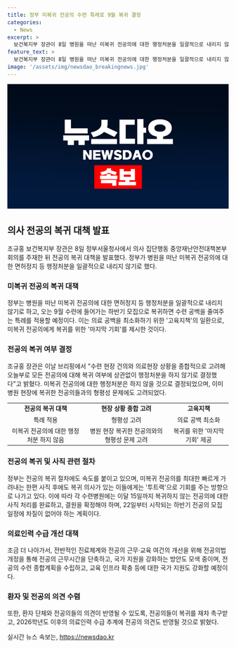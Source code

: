 ```yaml
---
title: 정부 미복귀 전공의 수련 특례로 9월 복귀 결정
categories:
  - News
excerpt: >
  보건복지부 장관이 8일 병원을 떠난 미복귀 전공의에 대한 행정처분을 일괄적으로 내리지 않기로 결정했다. 오는 9월 수련에 들어가는 하반기 모집으로 복귀하면 수련 공백을 줄여주는 특례를 적용하며 의료 공백을 최소화하기 위해 노력하고 있다. 하반기 전공의 모집 일정에도 차질이 없도록 미복귀 전공의를 최대한 빠르게 가려내고, 복귀 의사가 있는 이들에게 기회를 주기로 했다. 이 외에도 전공의 근무·교육 여건의 개선과 전문의 추가 시험 기회를 제공하는 등 의료인력 수급을 위한 다양한 계획을 밝혔다. 그러나 전공의들의 실제 병원 복귀 여부는 미지수이며, 일부 전공의들은 부정적인 입장을 밝혔다.
feature_text: >
  보건복지부 장관이 8일 병원을 떠난 미복귀 전공의에 대한 행정처분을 일괄적으로 내리지 않기로 결정했다. 오는 9월 수련에 들어가는 하반기 모집으로 복귀하면 수련 공백을 줄여주는 특례를 적용하며 의료 공백을 최소화하기 위해 노력하고 있다. 하반기 전공의 모집 일정에도 차질이 없도록 미복귀 전공의를 최대한 빠르게 가려내고, 복귀 의사가 있는 이들에게 기회를 주기로 했다. 이 외에도 전공의 근무·교육 여건의 개선과 전문의 추가 시험 기회를 제공하는 등 의료인력 수급을 위한 다양한 계획을 밝혔다. 그러나 전공의들의 실제 병원 복귀 여부는 미지수이며, 일부 전공의들은 부정적인 입장을 밝혔다.
image: '/assets/img/newsdao_breakingnews.jpg'
---
```


<p><img src="/assets/img/newsdao_breakingnews.jpg" alt="flaretime 속보" /></p>

<h2 data-ke-size="size26">의사 전공의 복귀 대책 발표</h2>

<p data-ke-size="size16">조규홍 보건복지부 장관은 8일 정부서울청사에서 의사 집단행동 중앙재난안전대책본부 회의를 주재한 뒤 전공의 복귀 대책을 발표했다. 정부가 병원을 떠난 미복귀 전공의에 대한 면허정지 등 행정처분을 일괄적으로 내리지 않기로 했다.</p>

<h3 data-ke-size="size24">미복귀 전공의 복귀 대책</h3>

<p data-ke-size="size16">정부는 병원을 떠난 미복귀 전공의에 대한 면허정지 등 행정처분을 일괄적으로 내리지 않기로 하고, 오는 9월 수련에 들어가는 하반기 모집으로 복귀하면 수련 공백을 줄여주는 특례를 적용할 예정이다. 이는 의료 공백을 최소화하기 위한 '고육지책'의 일환으로, 미복귀 전공의에게 복귀를 위한 '마지막 기회'를 제시한 것이다.</p>

<h3 data-ke-size="size24">전공의 복귀 여부 결정</h3>

<p data-ke-size="size16">조규홍 장관은 이날 브리핑에서 "수련 현장 건의와 의료현장 상황을 종합적으로 고려해 오늘부로 모든 전공의에 대해 복귀 여부에 상관없이 행정처분을 하지 않기로 결정했다"고 밝혔다. 미복귀 전공의에 대한 행정처분은 하지 않을 것으로 결정되었으며, 이미 병원 현장에 복귀한 전공의들과의 형평성 문제에도 고려되었다.</p>

<table>
    <tr>
        <td style="text-align: center; height: 17px;"><b>전공의 복귀 대책</b></td>
        <td style="text-align: center; height: 17px;"><b>현장 상황 종합 고려</b></td>
        <td style="text-align: center; height: 17px;"><b>고육지책</b></td>
    </tr>
    <tr>
        <td style="text-align: center;">특례 적용</td>
        <td style="text-align: center;">형평성 고려</td>
        <td style="text-align: center;">의료 공백 최소화</td>
    </tr>
    <tr>
        <td style="text-align: center;">미복귀 전공의에 대한 행정처분 하지 않음</td>
        <td style="text-align: center;">병원 현장 복귀한 전공의와의 형평성 문제 고려</td>
        <td style="text-align: center;">복귀를 위한 '마지막 기회' 제공</td>
    </tr>
</table>

<h3 data-ke-size="size24">전공의 복귀 및 사직 관련 절차</h3>

<p data-ke-size="size16">정부는 전공의 복귀 절차에도 속도를 붙이고 있으며, 미복귀 전공의를 최대한 빠르게 가려내는 한편 사직 후에도 복귀 의사가 있는 이들에게는 '투트랙'으로 기회를 주는 방향으로 나가고 있다. 이에 따라 각 수련병원에는 이달 15일까지 복귀하지 않는 전공의에 대한 사직 처리를 완료하고, 결원을 확정해야 하며, 22일부터 시작되는 하반기 전공의 모집 일정에 차질이 없어야 하는 계획이다.</p>

<h3 data-ke-size="size24">의료인력 수급 개선 대책</h3>

<p data-ke-size="size16">조금 더 나아가서, 전반적인 진료체계와 전공의 근무·교육 여건의 개선을 위해 전공의법 개정을 통해 전공의 근무시간을 단축하고, 국가 지원을 강화하는 방안도 모색 중이며, 전공의 수련 종합계획을 수립하고, 교육 인프라 확충 등에 대한 국가 지원도 강화할 예정이다.</p>

<h3 data-ke-size="size24">환자 및 전공의 의견 수렴</h3>

<p data-ke-size="size16">또한, 환자 단체와 전공의들의 의견이 반영될 수 있도록, 전공의들이 복귀를 재차 촉구받고, 2026학년도 이후의 의료인력 수급 추계에 전공의 의견도 반영될 것으로 밝혔다.</p>
실시간 뉴스 속보는, <a href="https://newsdao.kr" rel="dofollow">https://newsdao.kr</a>


